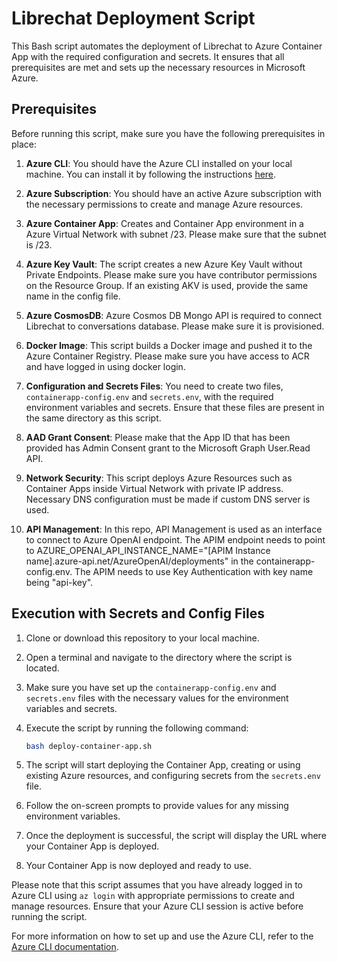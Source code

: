 # Librechat Deployment Script

This Bash script automates the deployment of Librechat to Azure Container App with the required configuration and secrets. It ensures that all prerequisites are met and sets up the necessary resources in Microsoft Azure. 

## Prerequisites

Before running this script, make sure you have the following prerequisites in place:

1. **Azure CLI**: You should have the Azure CLI installed on your local machine. You can install it by following the instructions [here](https://docs.microsoft.com/en-us/cli/azure/install-azure-cli).

2. **Azure Subscription**: You should have an active Azure subscription with the necessary permissions to create and manage Azure resources.

3. **Azure Container App**: Creates and Container App environment in a Azure Virtual Network with subnet /23. Please make sure that the subnet is /23.

4. **Azure Key Vault**: The script creates a new Azure Key Vault without Private Endpoints. Please make sure you have contributor permissions on the Resource Group. If an existing AKV is used, provide the same name in the config file. 

5. **Azure CosmosDB**: Azure Cosmos DB Mongo API is required to connect Librechat to conversations database. Please make sure it is provisioned. 

6. **Docker Image**: This script builds a Docker image and pushed it to the Azure Container Registry. Please make sure you have access to ACR and have logged in using docker login. 

7. **Configuration and Secrets Files**: You need to create two files, `containerapp-config.env` and `secrets.env`, with the required environment variables and secrets. Ensure that these files are present in the same directory as this script.

8. **AAD Grant Consent**: Please make that the App ID that has been provided has Admin Consent grant to the Microsoft Graph User.Read API. 

9. **Network Security**: This script deploys Azure Resources such as Container Apps inside Virtual Network with private IP address. Necessary DNS configuration must be made if custom DNS server is used. 

10. **API Management**: In this repo, API Management is used as an interface to connect to Azure OpenAI endpoint. The APIM endpoint needs to point to AZURE_OPENAI_API_INSTANCE_NAME="[APIM Instance name].azure-api.net/AzureOpenAI/deployments" in the containerapp-config.env. The APIM needs to use Key Authentication with key name being "api-key".

## Execution with Secrets and Config Files

1. Clone or download this repository to your local machine.

2. Open a terminal and navigate to the directory where the script is located.

3. Make sure you have set up the `containerapp-config.env` and `secrets.env` files with the necessary values for the environment variables and secrets.

4. Execute the script by running the following command:

    ```bash
    bash deploy-container-app.sh
    ```

5. The script will start deploying the Container App, creating or using existing Azure resources, and configuring secrets from the `secrets.env` file.

6. Follow the on-screen prompts to provide values for any missing environment variables.

7. Once the deployment is successful, the script will display the URL where your Container App is deployed.

8. Your Container App is now deployed and ready to use.

Please note that this script assumes that you have already logged in to Azure CLI using `az login` with appropriate permissions to create and manage resources. Ensure that your Azure CLI session is active before running the script.

For more information on how to set up and use the Azure CLI, refer to the [Azure CLI documentation](https://docs.microsoft.com/en-us/cli/azure/install-azure-cli).